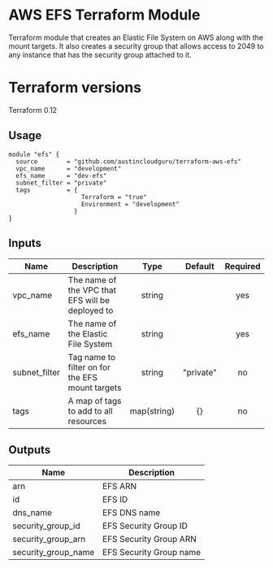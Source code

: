 # AWS EFS Terraform Module
Terraform module that creates an Elastic File System on AWS along with the mount targets.  It also creates a security group that allows access to 2049 to any instance that has the security group attached to it.  

# Terraform versions
Terraform 0.12

## Usage

```hcl
module "efs" {
  source        = "github.com/austincloudguru/terraform-aws-efs"
  vpc_name      = "development"
  efs_name      = "dev-efs"
  subnet_filter = "private"
  tags          = {
                    Terraform = "true"
                    Environment = "development"
                  } 
}
```

## Inputs

| Name | Description | Type | Default | Required |
|------|-------------|:----:|:-----:|:-----:|
| vpc_name | The name of the VPC that EFS will be deployed to | string | | yes |
| efs_name | The name of the Elastic File System | string | | yes |
| subnet_filter | Tag name to filter on for the EFS mount targets | string | "private" | no
| tags | A map of tags to add to all resources | map(string) | {} | no

## Outputs

| Name | Description |
|------|-------------|
| arn | EFS ARN |
| id | EFS ID | 
| dns_name | EFS DNS name |
| security_group_id | EFS Security Group ID |
| security_group_arn | EFS Security Group ARN |
| security_group_name | EFS Security Group name |